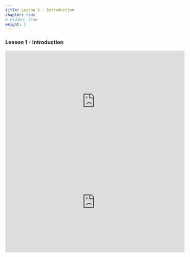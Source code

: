 ```yaml
---
title: Lesson 1 - Introduction 
chapter: true
# hidden: true
weight: 1
---
```


### Lesson 1 - Introduction

<iframe width="560" height="315" src="https://www.youtube.com/embed/Tzl0ELY_TiM" frameborder="0" allow="autoplay; encrypted-media" allowfullscreen></iframe>

<iframe width="560" height="315" src="https://www.youtube.com/embed/tpIctyqH29Q" frameborder="0" allow="autoplay; encrypted-media" allowfullscreen></iframe>